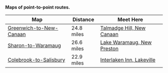 **Maps of point-to-point routes.**

| **Map** | **Distance** | **Meet Here** |
| --- | --- | --- |
| [Greenwich-to-New-Canaan](https://www.alltrails.com/explore/map/greenwich-to-new-canaan-a495eeb) | 24.8 miles | [Talmadge Hill, New Canaan](https://goo.gl/maps/BYeruY7ErMuNF2376) |
| [Sharon-to-Waramaug](https://www.alltrails.com/explore/map/sharon-to-waramaug-5737c6e) | 26.6 miles | [Lake Waramaug, New Preston](https://goo.gl/maps/BaYaNbR3wFhWC6KTA) |
| [Colebrook-to-Salisbury](https://www.alltrails.com/explore/map/colebrook-to-salisbury-1595af6) | 22.9 miles | [Interlaken Inn, Lakeville](https://goo.gl/maps/TeKKABRNvT622CNy6) |
